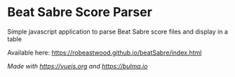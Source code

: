 # Beat Sabre Score Parser

Simple javascript application to parse Beat Sabre score files and display in a table

Available here: https://robeastwood.github.io/beatSabre/index.html

*Made with https://vuejs.org and https://bulma.io*
